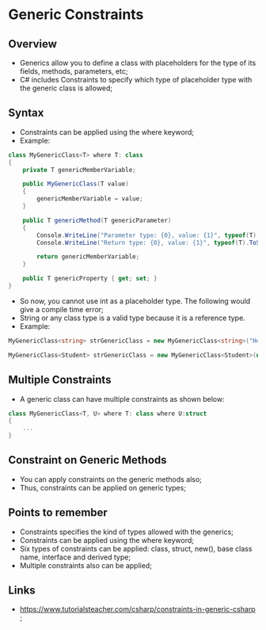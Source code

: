 # Generic Constraints

## Overview

- Generics allow you to define a class with placeholders for the type of its fields, methods, parameters, etc;
- C# includes Constraints to specify which type of placeholder type with the generic class is allowed;

## Syntax

- Constraints can be applied using the where keyword;
- Example:

```c#
class MyGenericClass<T> where T: class
{
    private T genericMemberVariable;

    public MyGenericClass(T value)
    {
        genericMemberVariable = value;
    }

    public T genericMethod(T genericParameter)
    {
        Console.WriteLine("Parameter type: {0}, value: {1}", typeof(T).ToString(),genericParameter);
        Console.WriteLine("Return type: {0}, value: {1}", typeof(T).ToString(), genericMemberVariable);

        return genericMemberVariable;
    }

    public T genericProperty { get; set; }
}
```

- So now, you cannot use int as a placeholder type. The following would give a compile time error;
- String or any class type is a valid type because it is a reference type.
- Example:

```c#
MyGenericClass<string> strGenericClass = new MyGenericClass<string>("Hello World");

MyGenericClass<Student> strGenericClass = new MyGenericClass<Student>(new Student());
```

## Multiple Constraints

- A generic class can have multiple constraints as shown below:

```c#
class MyGenericClass<T, U> where T: class where U:struct
{
    ...
}
```

## Constraint on Generic Methods

- You can apply constraints on the generic methods also;
- Thus, constraints can be applied on generic types;

## Points to remember

- Constraints specifies the kind of types allowed with the generics;
- Constraints can be applied using the where keyword;
- Six types of constraints can be applied: class, struct, new(), base class name, interface and derived type;
- Multiple constraints also can be applied;

## Links

- <https://www.tutorialsteacher.com/csharp/constraints-in-generic-csharp> ;
